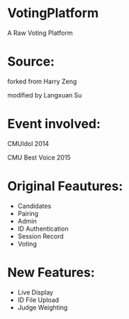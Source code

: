 # VotingPlatform
A Raw Voting Platform

# Source:
forked from Harry Zeng

modified by Langxuan Su

# Event involved:
CMUIdol 2014

CMU Best Voice 2015

# Original Feautures:
- Candidates
- Pairing
- Admin
- ID Authentication
- Session Record
- Voting

# New Features:
- Live Display
- ID File Upload
- Judge Weighting
